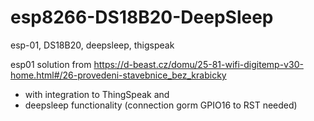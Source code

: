 # esp8266-DS18B20-DeepSleep
esp-01, DS18B20, deepsleep, thigspeak

esp01 solution from https://d-beast.cz/domu/25-81-wifi-digitemp-v30-home.html#/26-provedeni-stavebnice_bez_krabicky
* with integration to ThingSpeak and
* deepsleep functionality (connection gorm GPIO16 to RST needed)
